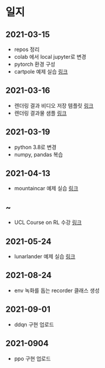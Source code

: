 # 일지

## 2021-03-15
* repos 정리
* colab 에서 local jupyter로 변경
* pytorch 환경 구성
* cartpole 예제 실습 [링크](sample/cartpole_cnn)

## 2021-03-16
* 렌더링 결과 비디오 저장 템플릿 [링크](sample/save_as_mp4)
* 렌더링 결과물 샘플 [링크](sample/cartpole_video/openaigym.video.16.7604.video005421.mp4)

## 2021-03-19
* python 3.8로 변경
* numpy, pandas 복습

## 2021-04-13
* mountaincar 예제 실습 [링크](sample/mountaincar_modified)

## ~
* UCL Course on RL 수강 [링크](https://www.davidsilver.uk/teaching/)

## 2021-05-24
* lunarlander 예제 실습 [링크](sample/lunarlander_ppo)

## 2021-08-24
* env 녹화를 돕는 recorder 클래스 생성

## 2021-09-01
* ddqn 구현 업로드

## 2021-0904
* ppo 구현 업로드